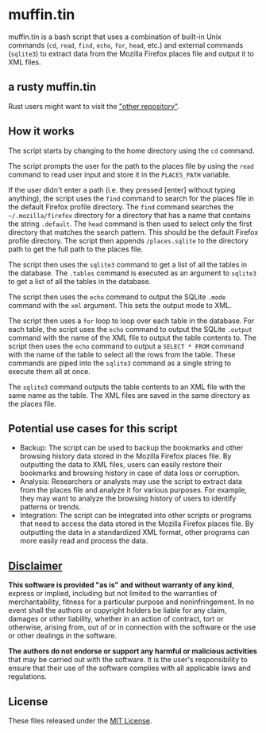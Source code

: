 # muffin.tin
muffin.tin is a bash script that uses a combination of built-in Unix commands (`cd`, `read`, `find`, `echo`, `for`, `head`, etc.) and external commands (`sqlite3`) to extract data from the Mozilla Firefox places file and output it to XML files.
## a rusty muffin.tin
Rust users might want to visit the ["other repository"](https://github.com/apple-fritter/muffin.tin.rusty).

## How it works
The script starts by changing to the home directory using the `cd` command.

The script prompts the user for the path to the places file by using the `read` command to read user input and store it in the `PLACES_PATH` variable.

If the user didn't enter a path (i.e. they pressed [enter] without typing anything), the script uses the `find` command to search for the places file in the default Firefox profile directory. The `find` command searches the `~/.mozilla/firefox` directory for a directory that has a name that contains the string `.default`. The `head` command is then used to select only the first directory that matches the search pattern. This should be the default Firefox profile directory. The script then appends `/places.sqlite` to the directory path to get the full path to the places file.

The script then uses the `sqlite3` command to get a list of all the tables in the database. The `.tables` command is executed as an argument to `sqlite3` to get a list of all the tables in the database.

The script then uses the `echo` command to output the SQLite `.mode` command with the `xml` argument. This sets the output mode to XML.

The script then uses a `for` loop to loop over each table in the database. For each table, the script uses the `echo` command to output the SQLite `.output` command with the name of the XML file to output the table contents to. The script then uses the `echo` command to output a `SELECT * FROM` command with the name of the table to select all the rows from the table. These commands are piped into the `sqlite3` command as a single string to execute them all at once.

The `sqlite3` command outputs the table contents to an XML file with the same name as the table. The XML files are saved in the same directory as the places file.

## Potential use cases for this script

* Backup: The script can be used to backup the bookmarks and other browsing history data stored in the Mozilla Firefox places file. By outputting the data to XML files, users can easily restore their bookmarks and browsing history in case of data loss or corruption.
*  Analysis: Researchers or analysts may use the script to extract data from the places file and analyze it for various purposes. For example, they may want to analyze the browsing history of users to identify patterns or trends.
* Integration: The script can be integrated into other scripts or programs that need to access the data stored in the Mozilla Firefox places file. By outputting the data in a standardized XML format, other programs can more easily read and process the data.

## [Disclaimer](DISCLAIMER)
**This software is provided "as is" and without warranty of any kind**, express or implied, including but not limited to the warranties of merchantability, fitness for a particular purpose and noninfringement. In no event shall the authors or copyright holders be liable for any claim, damages or other liability, whether in an action of contract, tort or otherwise, arising from, out of or in connection with the software or the use or other dealings in the software.

**The authors do not endorse or support any harmful or malicious activities** that may be carried out with the software. It is the user's responsibility to ensure that their use of the software complies with all applicable laws and regulations.

## License

These files released under the [MIT License](LICENSE).

